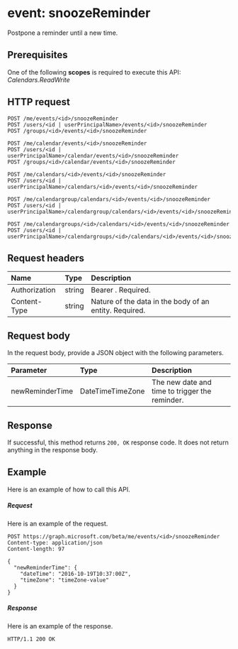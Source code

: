 # event: snoozeReminder

Postpone a reminder until a new time.

## Prerequisites
One of the following **scopes** is required to execute this API:
*Calendars.ReadWrite*
## HTTP request
<!-- { "blockType": "ignored" } -->
```http
POST /me/events/<id>/snoozeReminder
POST /users/<id | userPrincipalName>/events/<id>/snoozeReminder
POST /groups/<id>/events/<id>/snoozeReminder

POST /me/calendar/events/<id>/snoozeReminder
POST /users/<id | userPrincipalName>/calendar/events/<id>/snoozeReminder
POST /groups/<id>/calendar/events/<id>/snoozeReminder

POST /me/calendars/<id>/events/<id>/snoozeReminder
POST /users/<id | userPrincipalName>/calendars/<id>/events/<id>/snoozeReminder

POST /me/calendargroup/calendars/<id>/events/<id>/snoozeReminder
POST /users/<id | userPrincipalName>/calendargroup/calendars/<id>/events/<id>/snoozeReminder

POST /me/calendargroups/<id>/calendars/<id>/events/<id>/snoozeReminder
POST /users/<id | userPrincipalName>/calendargroups/<id>/calendars/<id>/events/<id>/snoozeReminder
```
## Request headers
| Name       | Type | Description|
|:---------------|:--------|:----------|
| Authorization  | string  | Bearer <token>. Required. |
| Content-Type | string  | Nature of the data in the body of an entity. Required. |

## Request body
In the request body, provide a JSON object with the following parameters.

| Parameter	   | Type	|Description|
|:---------------|:--------|:----------|
|newReminderTime|DateTimeTimeZone|The new date and time to trigger the reminder.|

## Response
If successful, this method returns `200, OK` response code. It does not return anything in the response body.

## Example
Here is an example of how to call this API.
##### Request
Here is an example of the request.
<!-- {
  "blockType": "request",
  "name": "event_snoozereminder"
}-->
```http
POST https://graph.microsoft.com/beta/me/events/<id>/snoozeReminder
Content-type: application/json
Content-length: 97

{
  "newReminderTime": {
    "dateTime": "2016-10-19T10:37:00Z",
    "timeZone": "timeZone-value"
  }
}
```

##### Response
Here is an example of the response.
<!-- {
  "blockType": "response",
  "truncated": true
} -->
```http
HTTP/1.1 200 OK
```

<!-- uuid: 8fcb5dbc-d5aa-4681-8e31-b001d5168d79
2015-10-25 14:57:30 UTC -->
<!-- {
  "type": "#page.annotation",
  "description": "event: snoozeReminder",
  "keywords": "",
  "section": "documentation",
  "tocPath": ""
}-->
